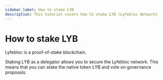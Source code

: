 ```yaml
---
sidebar_label: How to stake LYB
description: This tutorial covers how to stake LYB (Lyfebloc Network)
---
```


# How to stake LYB

Lyfebloc is a proof-of-stake blockchain.

Staking LYB as a delegator allows you to secure the Lyfebloc network.
This means that you can stake the native token LYB and vote on governance
proposals.


